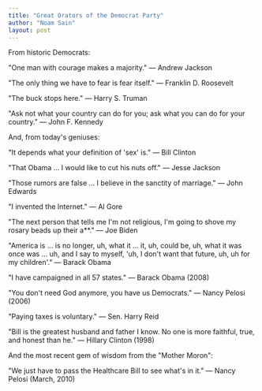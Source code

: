 ```yaml
---
title: "Great Orators of the Democrat Party"
author: "Noam Sain"
layout: post
---
```


From historic Democrats:

"One man with courage makes a majority." — Andrew Jackson

"The only thing we have to fear is fear itself." — Franklin D. Roosevelt

"The buck stops here." — Harry S. Truman

"Ask not what your country can do for you; ask what you can do for your country." — John F. Kennedy

And, from today's geniuses:

"It depends what your definition of 'sex' is." — Bill Clinton

"That Obama … I would like to cut his nuts off." — Jesse Jackson

"Those rumors are false … I believe in the sanctity of marriage." — John Edwards

"I invented the Internet." — Al Gore

"The next person that tells me I'm not religious, I'm going to shove my rosary beads up their a\*\*." — Joe Biden

"America is … is no longer, uh, what it … it, uh, could be, uh, what it was once was … uh, and I say to myself, 'uh, I don't want that future, uh, uh for my children'." — Barack Obama

"I have campaigned in all 57 states." — Barack Obama (2008)

"You don't need God anymore, you have us Democrats." — Nancy Pelosi (2006)

"Paying taxes is voluntary." — Sen. Harry Reid

"Bill is the greatest husband and father I know. No one is more faithful, true, and honest than he." — Hillary Clinton (1998)

And the most recent gem of wisdom from the "Mother Moron":

"We just have to pass the Healthcare Bill to see what's in it." — Nancy Pelosi (March, 2010)
